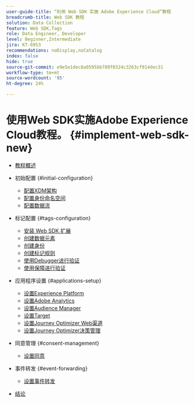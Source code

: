 ```yaml
---
user-guide-title: “利用 Web SDK 实施 Adobe Experience Cloud”教程
breadcrumb-title: Web SDK 教程
solution: Data Collection
feature: Web SDK,Tags
role: Data Engineer, Developer
level: Beginner,Intermediate
jira: KT-6953
recommendations: noDisplay,noCatalog
index: false
hide: true
source-git-commit: e9e5e1dec8a0595bb789f0324c3263cf914dec31
workflow-type: tm+mt
source-wordcount: '95'
ht-degree: 24%

---
```



# 使用Web SDK实施Adobe Experience Cloud教程。 {#implement-web-sdk-new}

+ [教程概述](overview.md)
+ 初始配置 {#initial-configuration}
   + [配置XDM架构](configure-schemas.md)
   + [配置身份命名空间](configure-identities.md)
   + [配置数据流](configure-datastream.md)

+ 标记配置 {#tags-configuration}
   + [安装 Web SDK 扩展](install-web-sdk.md)
   + [创建数据元素](create-data-elements.md)
   + [创建身份](create-identities.md)
   + [创建标记规则](create-tag-rule.md)
   + [使用Debugger进行验证](validate-with-debugger.md)
   + [使用保障进行验证](validate-with-assurance.md)

+ 应用程序设置 {#applications-setup}
   + [设置Experience Platform](setup-experience-platform.md)
   + [设置Adobe Analytics](setup-analytics.md)
   + [设置Audience Manager](setup-audience-manager.md)
   + [设置Target](setup-target.md)
   + [设置Journey Optimizer Web渠道](setup-web-channel.md)
   + [设置Journey Optimizer决策管理](setup-decision-management.md)

+ 同意管理 {#consent-management}
   + [设置同意](setup-consent.md)

+ 事件转发 {#event-forwarding}
   + [设置事件转发](setup-event-forwarding.md)

+ [结论](conclusion.md)

